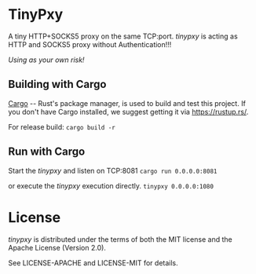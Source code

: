 # TinyPxy

A tiny HTTP+SOCKS5 proxy on the same TCP:port. 
*tinypxy* is acting as HTTP and SOCKS5 proxy without Authentication!!!

*Using as your own risk!*

## Building with Cargo

[Cargo][cargo] -- Rust's package manager, is used to build and test this
project. If you don't have Cargo installed, we suggest getting it via
<https://rustup.rs/>.

For release build: 
`cargo build -r`

## Run with Cargo

Start the *tinypxy* and listen on TCP:8081
 `cargo run 0.0.0.0:8081`

or execute the *tinypxy* execution directly.
 `tinypxy 0.0.0.0:1080` 

# License
*tinypxy* is distributed under the terms of both the MIT license and the Apache License (Version 2.0).

See LICENSE-APACHE and LICENSE-MIT for details.

<!-- refs -->
[cargo]: https://github.com/rust-lang/cargo/